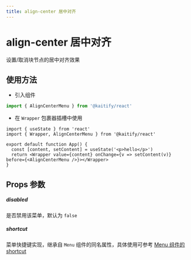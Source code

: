 ```yaml
---
title: align-center 居中对齐
---
```


# align-center 居中对齐

设置/取消块节点的居中对齐效果

## 使用方法

- 引入组件

```ts
import { AlignCenterMenu } from '@kaitify/react'
```

- 在 `Wrapper` 包裹器插槽中使用

```tsx
import { useState } from 'react'
import { Wrapper, AlignCenterMenu } from '@kaitify/react'

export default function App() {
  const [content, setContent] = useState('<p>hello</p>')
  return <Wrapper value={content} onChange={v => setContent(v)} before={<AlignCenterMenu />}></Wrapper>
}
```

## Props 参数

##### disabled <Badge type="danger" text="boolean" />

是否禁用该菜单，默认为 `false`

##### shortcut <Badge type="danger" text="(e: KeyboardEvent) => boolean" />

菜单快捷键实现，继承自 `Menu` 组件的同名属性，具体使用可参考 [Menu 组件的 shortcut](/guide/menu#shortcut)
